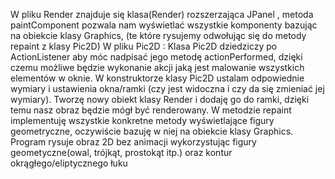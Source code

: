 W pliku Render znajduje się klasa(Render) rozszerzająca JPanel , metoda paintComponent pozwala nam wyświetlać wszystkie komponenty bazując na obiekcie klasy Graphics, (te które rysujemy odwołując się do metody repaint z klasy Pic2D)
W pliku Pic2D : Klasa Pic2D dziedziczy po ActionListener aby móc nadpisać jego metodę actionPerformed, dzięki czemu możliwe będzie wykonanie akcji jaką jest malowanie wszystkich elementów w oknie.  W konstruktorze klasy Pic2D ustalam odpowiednie wymiary i ustawienia okna/ramki (czy jest widoczna i czy da się zmieniać jej wymiary). Tworzę nowy obiekt klasy Render i dodaję go do ramki, dzięki temu nasz obraz będzie mógł być renderowany. W metodzie repaint implementuję wszystkie konkretne metody wyświetlające figury geometryczne, oczywiście bazuję w niej na obiekcie klasy Graphics.
Program rysuje obraz 2D bez animacji wykorzystując figury geometyczne(owal, trójkąt, prostokąt itp.) oraz kontur okrągłego/eliptycznego łuku
